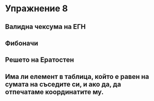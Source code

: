 # Упражнение 8

## Валидна чексума на ЕГН
## Фибоначи
## Решето на Ератостен

## Има ли елемент в таблица, който е равен на сумата на съседите си, и ако да, да отпечатаме координатите му.

